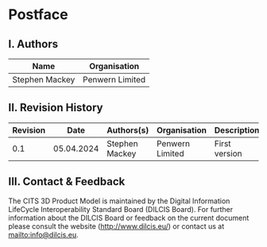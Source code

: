 # Postface


## I. Authors

| Name                      | Organisation                      |
| ------------------------- | --------------------------------- |
| Stephen Mackey            | Penwern Limited                   |

## II. Revision History

| Revision | Date       | Authors(s) | Organisation | Description |
| ---------| ---------- | -----------| ------------ | ----------- |
| 0.1       | 05.04.2024 | Stephen Mackey                | Penwern Limited          | First version         |

## III. Contact & Feedback

The CITS 3D Product Model is maintained by the Digital Information LifeCycle
Interoperability Standard Board (DILCIS Board). For further information about the DILCIS Board or feedback
on the current document please consult the website (<http://www.dilcis.eu/>) or contact us at
<mailto:info@dilcis.eu>.
